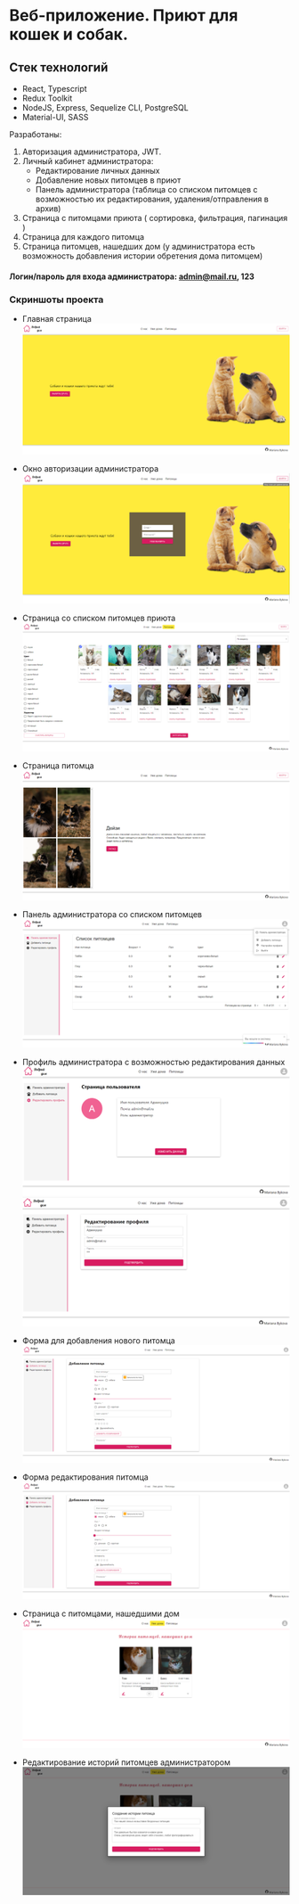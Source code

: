 # Веб-приложение. Приют для кошек и собак.

## Стек технологий
- React, Typescript
- Redux Toolkit
- NodeJS, Express, Sequelize CLI, PostgreSQL
- Material-UI, SASS

Разработаны:
1. Авторизация администратора, JWT.
2. Личный кабинет администратора:
   * Редактирование личных данных
   * Добавление новых питомцев в приют
   * Панель администратора (таблица со списком питомцев с возможностью их редактирования, удаления/отправления в архив)
3. Страница с питомцами приюта ( сортировка, фильтрация, пагинация )
4. Страница для каждого питомца
5. Страница питомцев, нашедших дом (у администратора есть возможность добавления истории обретения дома питомцем)

#### Логин/пароль для входа администратора: admin@mail.ru, 123

### Скриншоты проекта

- Главная страница
![Screenshot](./screenshots/main-page.PNG)

- Окно авторизации администратора
![Screenshot](./screenshots/sign-in.PNG)

- Страница со списком питомцев приюта
![Screenshot](./screenshots/pets-page.PNG)

- Страница питомца
![Screenshot](./screenshots/pet-page.PNG)

- Панель администратора со списком питомцев
![Screenshot](./screenshots/admin-panel.PNG)

- Профиль администратора с возможностью редактирования данных
![Screenshot](./screenshots/admin-profile.PNG)
![Screenshot](./screenshots/admin-profile-edit.PNG)

- Форма для добавления нового питомца
![Screenshot](./screenshots/create-pet-form.PNG)

- Форма редактирования питомца
![Screenshot](./screenshots/create-pet-form.PNG)

- Страница с питомцами, нашедшими дом
![Screenshot](./screenshots/archive-page.PNG)

- Редактирование историй питомцев администратором 
![Screenshot](./screenshots/create-archive-history-form.PNG)
